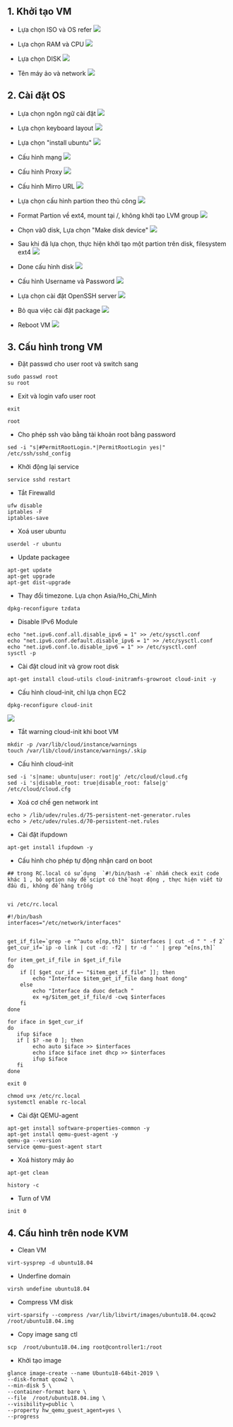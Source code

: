 


## 1. Khởi tạo VM

- Lựa chọn ISO và OS refer
![](https://i.imgur.com/l0DSSgT.png)

- Lựa chọn RAM và CPU
![](https://i.imgur.com/bTHBR4n.png)

- Lựa chọn DISK
![](https://i.imgur.com/DeqV88K.png)

- Tên máy ảo và network
![](https://i.imgur.com/pO69iBU.png)


## 2. Cài đặt OS

- Lựa chọn ngôn ngữ cài đặt
![](https://i.imgur.com/R9F3vod.png)


- Lựa chọn keyboard layout
![](https://i.imgur.com/mSUCEw2.png)


- Lựa chọn "install ubuntu"
![](https://i.imgur.com/3MGDbXP.png)


- Cấu hình mạng
![](https://i.imgur.com/8t8D575.png)


- Cấu hình Proxy
![](https://i.imgur.com/CP3cqAz.png)

- Cấu hình Mirro URL
![](https://i.imgur.com/ZITdWbx.png)

- Lựa chọn cấu hình partion theo thủ công
![](https://i.imgur.com/7LITWK5.png)


- Format Partion về ext4, mount tại /, không khởi tạo LVM group
![](https://i.imgur.com/bauKddx.png)

- Chọn và0 disk, Lựa chọn "Make disk device"
![](https://i.imgur.com/4neaiip.png)


- Sau khi đã lựa chọn, thực hiện khởi tạo một partion trên disk, filesystem ext4
![](https://i.imgur.com/U3eQKnf.png)

- Done cấu hình disk
![](https://i.imgur.com/UiWMJUY.png)


- Cấu hình Username và Password
![](https://i.imgur.com/0bYoUKb.png)

- Lựa chọn cài đặt OpenSSH server
![](https://i.imgur.com/GlqTll7.png)

- Bỏ qua việc cài đặt package
![](https://i.imgur.com/DkJTYm8.png)


- Reboot VM
![](https://i.imgur.com/eG1LnH5.png)



## 3. Cấu hình trong VM


- Đặt passwd cho user root và switch sang 
```
sudo passwd root
su root 
```

- Exit và login vafo user root
```
exit 

root
```


- Cho phép ssh vào bằng tài khoản root bằng password
```
sed -i "s|#PermitRootLogin.*|PermitRootLogin yes|" /etc/ssh/sshd_config
```
- Khởi động lại service 
```
service sshd restart
```

- Tắt Firewalld
```
ufw disable
iptables -F
iptables-save
```

- Xoá user ubuntu
```
userdel -r ubuntu
```

- Update packagee
```
apt-get update
apt-get upgrade
apt-get dist-upgrade

```


- Thay đổi timezone. Lựa chọn Asia/Ho_Chi_Minh
```
dpkg-reconfigure tzdata
```

- Disable IPv6 Module
```
echo "net.ipv6.conf.all.disable_ipv6 = 1" >> /etc/sysctl.conf 
echo "net.ipv6.conf.default.disable_ipv6 = 1" >> /etc/sysctl.conf 
echo "net.ipv6.conf.lo.disable_ipv6 = 1" >> /etc/sysctl.conf
sysctl -p
```

- Cài đặt cloud init và grow root disk
```
apt-get install cloud-utils cloud-initramfs-growroot cloud-init -y

```

- Cấu hình cloud-init, chỉ lựa chọn EC2
```
dpkg-reconfigure cloud-init

```

![](https://i.imgur.com/NMYI3Ef.png)


- Tắt warning cloud-init khi boot VM
```
mkdir -p /var/lib/cloud/instance/warnings
touch /var/lib/cloud/instance/warnings/.skip
```


- Cấu hình cloud-init
```
sed -i 's|name: ubuntu|user: root|g' /etc/cloud/cloud.cfg
sed -i 's|disable_root: true|disable_root: false|g' /etc/cloud/cloud.cfg
```


- Xoá cơ chế gen network int
```
echo > /lib/udev/rules.d/75-persistent-net-generator.rules
echo > /etc/udev/rules.d/70-persistent-net.rules
```




- Cài đặt ifupdown
```
apt-get install ifupdown -y

```


- Cấu hình cho phép tự động nhận card on boot
```
## trong RC.local có sử dụng  `#!/bin/bash -e` nhắm check exit code khác 1 , bỏ option này để scipt có thể hoạt động , thực hiện viết từ đầu đi, không để hàng trống


vi /etc/rc.local

#!/bin/bash
interfaces="/etc/network/interfaces"


get_if_file=`grep -e "^auto e[np,th]"  $interfaces | cut -d " " -f 2`
get_cur_if=`ip -o link | cut -d: -f2 | tr -d ' ' | grep ^e[ns,th]`

for item_get_if_file in $get_if_file
do 
    if [[ $get_cur_if =~ "$item_get_if_file" ]]; then
        echo "Interface $item_get_if_file dang hoat dong"
    else
        echo "Interface da duoc detach "
        ex +g/$item_get_if_file/d -cwq $interfaces
    fi
done 

for iface in $get_cur_if
do
   ifup $iface
   if [ $? -ne 0 ]; then
        echo auto $iface >> $interfaces
        echo iface $iface inet dhcp >> $interfaces
        ifup $iface
   fi
done

exit 0

chmod u+x /etc/rc.local
systemctl enable rc-local

```


- Cài đặt QEMU-agent
```
apt-get install software-properties-common -y
apt-get install qemu-guest-agent -y
qemu-ga --version
service qemu-guest-agent start
```

- Xoá history máy ảo
```
apt-get clean

history -c 

```


- Turn of VM
```
init 0
```



## 4. Cấu hình trên node KVM


- Clean VM
```
virt-sysprep -d ubuntu18.04

```

- Underfine domain
```
virsh undefine ubuntu18.04
```

- Compress VM disk
```
virt-sparsify --compress /var/lib/libvirt/images/ubuntu18.04.qcow2 /root/ubuntu18.04.img

```

- Copy image sang ctl
```
scp  /root/ubuntu18.04.img root@controller1:/root
```

- Khởi tạo image
```
glance image-create --name Ubuntu18-64bit-2019 \
--disk-format qcow2 \
--min-disk 5 \
--container-format bare \
--file  /root/ubuntu18.04.img \
--visibility=public \
--property hw_qemu_guest_agent=yes \
--progress
```

